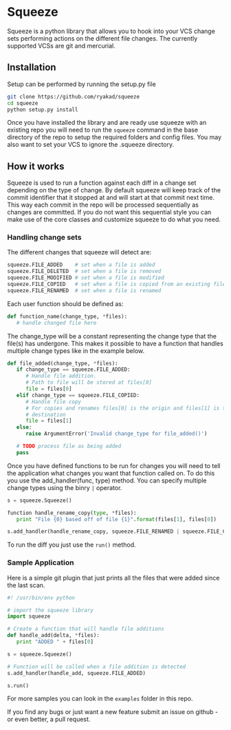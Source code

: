 Squeeze
=======

Squeeze is a python library that allows you to hook into your VCS change sets
performing actions on the different file changes. The currently supported
VCSs are git and mercurial.


Installation
------------

Setup can be performed by running the setup.py file

```sh
git clone https://github.com/ryakad/squeeze
cd squeeze
python setup.py install
```

Once you have installed the library and are ready use squeeze with an
existing repo you will need to run the `squeeze` command in the base
directory of the repo to setup the required folders and config files. You
may also want to set your VCS to ignore the .squeeze directory.


How it works
------------

Squeeze is used to run a function against each diff in a change set depending
on the type of change. By default squeeze will keep track of the commit
identifier that it stopped at and will start at that commit next time. This
way each commit in the repo will be processed sequentially as changes are
committed. If you do not want this sequential style you can make use of the
core classes and customize squeeze to do what you need.


### Handling change sets

The different changes that squeeze will detect are:

```python
squeeze.FILE_ADDED    # set when a file is added
squeeze.FILE_DELETED  # set when a file is removed
squeeze.FILE_MODIFIED # set when a file is modified
squeeze.FILE_COPIED   # set when a file is copied from an existing file
squeeze.FILE_RENAMED  # set when a file is renamed
```

Each user function should be defined as:

```python
def function_name(change_type, *files):
   # handle changed file here
```

The change_type will be a constant representing the change type that the
file(s) has undergone. This makes it possible to have a function that
handles multiple change types like in the example below.

```python
def file_added(change_type, *files):
   if change_type == squeeze.FILE_ADDED:
      # Handle file addition.
      # Path to file will be stored at files[0]
      file = files[0]
   elif change_type == squeeze.FILE_COPIED:
      # Handle file copy
      # For copies and renames files[0] is the origin and files[1] is the
      # destination
      file = files[1]
   else:
      raise ArgumentError('Invalid change_type for file_added()')

   # TODO process file as being added
   pass
```

Once you have defined functions to be run for changes you will need to tell
the application what changes you want that function called on. To do this
you use the add_handler(func, type) method. You can specify multiple change types using the binry `|` operator.

```python
s = squeeze.Squeeze()

function handle_rename_copy(type, *files):
   print "File {0} based off of file {1}".format(files[1], files[0])

s.add_handler(handle_rename_copy, squeeze.FILE_RENAMED | squeeze.FILE_COPIED)
```

To run the diff you just use the `run()` method.


### Sample Application

Here is a simple git plugin that just prints all the files that were added
since the last scan.

```python
#! /usr/bin/env python

# import the squeeze library
import squeeze

# Create a function that will handle file additions
def handle_add(delta, *files):
   print "ADDED " + files[0]

s = squeeze.Squeeze()

# Function will be called when a file addition is detected
s.add_handler(handle_add, squeeze.FILE_ADDED)

s.run()

```

For more samples you can look in the `examples` folder in this repo.

If you find any bugs or just want a new feature submit an issue on github -
or even better, a pull request.
